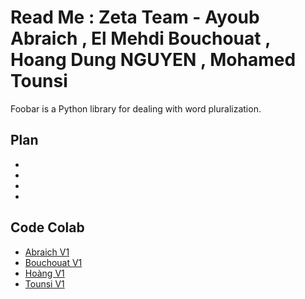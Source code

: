 
# Read Me : Zeta Team - Ayoub Abraich , El Mehdi Bouchouat , Hoang Dung NGUYEN , Mohamed Tounsi 

Foobar is a Python library for dealing with word pluralization.

## Plan

-
-
-
-
## Code Colab
- [Abraich V1](https://colab.research.google.com/drive/1EgYGXGEoy-x7bRw7eW2VmST6-6v7escN)
- [Bouchouat V1](https://)
- [Hoàng V1](https://)
- [Tounsi V1](https://)
